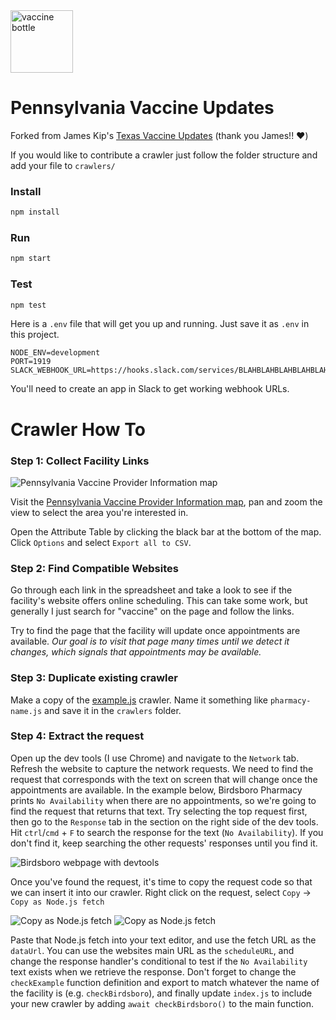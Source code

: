 <img height="100" alt="vaccine bottle" src="https://github.com/jherrm/pennsylvania-vaccines/blob/main/vaccine.jpg">

# Pennsylvania Vaccine Updates

Forked from James Kip's [Texas Vaccine Updates](https://github.com/jameskip/texas-vaccines) (thank you James!! ♥️)


If you would like to contribute a crawler just follow the folder structure and add your file to `crawlers/`


### Install
```bash
npm install
```

### Run
```bash
npm start
```

### Test
```bash
npm test
```

Here is a `.env` file that will get you up and running. Just save it as `.env` in this project.
```
NODE_ENV=development
PORT=1919
SLACK_WEBHOOK_URL=https://hooks.slack.com/services/BLAHBLAHBLAHBLAHBLAHBLAHBLAHBLAHBLAHBLAHBLAH
```
You'll need to create an app in Slack to get working webhook URLs.

# Crawler How To
### Step 1: Collect Facility Links

<img alt="Pennsylvania Vaccine Provider Information map" src="https://github.com/jherrm/pennsylvania-vaccines/blob/main/pa-map.png">

Visit the [Pennsylvania Vaccine Provider Information map](https://padoh.maps.arcgis.com/apps/webappviewer/index.html?id=e6f78224c6fe4313a1f70b56f553c357), pan and zoom the view to select the area you're interested in.

Open the Attribute Table by clicking the black bar at the bottom of the map. Click `Options` and select `Export all to CSV`.

### Step 2: Find Compatible Websites
Go through each link in the spreadsheet and take a look to see if the facility's website offers online scheduling. This can take some work, but generally I just search for "vaccine" on the page and follow the links.

Try to find the page that the facility will update once appointments are available. *Our goal is to visit that page many times until we detect it changes, which signals that appointments may be available.*

### Step 3: Duplicate existing crawler

Make a copy of the [example.js](https://github.com/jherrm/pennsylvania-vaccines/blob/main/crawlers/example.js) crawler. Name it something like `pharmacy-name.js` and save it in the `crawlers` folder.

### Step 4: Extract the request

Open up the dev tools (I use Chrome) and navigate to the `Network` tab. Refresh the website to capture the network requests. We need to find the request that corresponds with the text on screen that will change once the appointments are available. In the example below, Birdsboro Pharmacy prints `No Availability` when there are no appointments, so we're going to find the request that returns that text. Try selecting the top request first, then go to the `Response` tab in the section on the right side of the dev tools. Hit `ctrl`/`cmd` + `F` to search the response for the text (`No Availability`). If you don't find it, keep searching the other requests' responses until you find it.

<img alt="Birdsboro webpage with devtools" src="https://github.com/jherrm/pennsylvania-vaccines/blob/main/example1.png">

Once you've found the request, it's time to copy the request code so that we can insert it into our crawler. Right click on the request, select `Copy` -> `Copy as Node.js fetch`

<img alt="Copy as Node.js fetch" src="https://github.com/jherrm/pennsylvania-vaccines/blob/main/example2.png">

<img alt="Copy as Node.js fetch" src="https://github.com/jherrm/pennsylvania-vaccines/blob/main/example3.png">

Paste that Node.js fetch into your text editor, and use the fetch URL as the `dataUrl`. You can use the websites main URL as the `scheduleURL`, and change the response handler's conditional to test if the `No Availability` text exists when we retrieve the response. Don't forget to change the `checkExample` function definition and export to match whatever the name of the facility is (e.g. `checkBirdsboro`), and finally update `index.js` to include your new crawler by adding `await checkBirdsboro()` to the main function.
